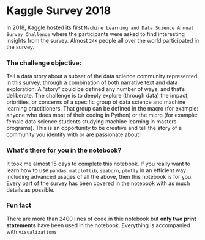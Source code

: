 # Kaggle Survey 2018

In 2018, Kaggle hosted its first `Machine Learning and Data Science Annual Survey Challenge` where the participants were asked to
find interesting insights from the survey. Almost `24K` people all over the world participated in the survey.

### The challenge objective: 
Tell a data story about a subset of the data science community represented in this survey, through a 
combination of both narrative text and data exploration. A “story” could be defined any number of ways, and that’s deliberate. 
The challenge is to deeply explore (through data) the impact, priorities, or concerns of a specific group of data science and 
machine learning practitioners. That group can be defined in the macro (for example: anyone who does most of their coding in 
Python) or the micro (for example: female data science students studying machine learning in masters programs).
This is an opportunity to be creative and tell the story of a community you identify with or are passionate about! 

### What's there for you in the notebook?
It took me almost 15 days to complete this notebook. If you really want to learn how to use `pandas`, `matplotlib`, `seaborn`, 
`plotly` in an efficient way including advanced usages of all the above, then this notebook is for you. Every part of the survey
has been covered in the notebook with as much details as possible. 

### Fun fact
There are more than 2400 lines of code in thie notebook but **only two print statements** have been used in the notebook.
Everything is accompanied with `visualizations`
